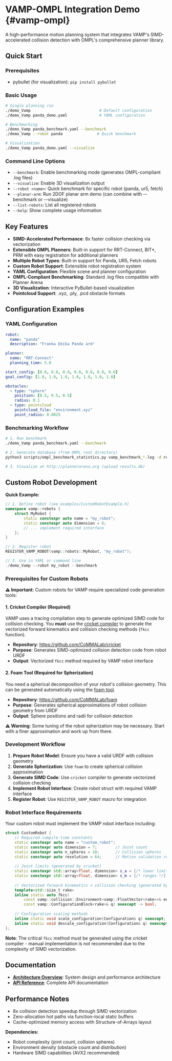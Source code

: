 # VAMP-OMPL Integration Demo {#vamp-ompl}

A high-performance motion planning system that integrates VAMP's SIMD-accelerated collision detection with OMPL's comprehensive planner library.

## Quick Start

### Prerequisites

- pybullet (for visualization): `pip install pybullet`

### Basic Usage

```bash
# Single planning run
./demo_Vamp                              # Default configuration
./demo_Vamp panda_demo.yaml              # YAML configuration

# Benchmarking
./demo_Vamp panda_benchmark.yaml --benchmark
./demo_Vamp --robot panda               # Quick benchmark

# Visualization
./demo_Vamp panda_demo.yaml --visualize
```

### Command Line Options

- `--benchmark`: Enable benchmarking mode (generates OMPL-compliant .log files)
- `--visualize`: Enable 3D visualization output
- `--robot <name>`: Quick benchmark for specific robot (panda, ur5, fetch)
- `--planar-arm`: Run 2DOF planar arm demo (can combine with --benchmark or --visualize)
- `--list-robots`: List all registered robots
- `--help`: Show complete usage information

## Key Features

- **SIMD-Accelerated Performance**: 8x faster collision checking via vectorization
- **Extensible OMPL Planners**: Built-in support for RRT-Connect, BIT*, PRM with easy registration for additional planners
- **Multiple Robot Types**: Built-in support for Panda, UR5, Fetch robots
- **Custom Robot Support**: Extensible robot registration system
- **YAML Configuration**: Flexible scene and planner configuration
- **OMPL-Compliant Benchmarking**: Standard .log files compatible with Planner Arena
- **3D Visualization**: Interactive PyBullet-based visualization
- **Pointcloud Support**: .xyz, .ply, .pcd obstacle formats

## Configuration Examples

### YAML Configuration

```yaml
robot:
  name: "panda"
  description: "Franka Emika Panda arm"

planner:
  name: "RRT-Connect"
  planning_time: 5.0

start_config: [0.0, 0.0, 0.0, 0.0, 0.0, 0.0, 0.0]
goal_config: [1.0, 1.0, 1.0, 1.0, 1.0, 1.0, 1.0]

obstacles:
  - type: "sphere"
    position: [0.5, 0.5, 0.5]
    radius: 0.1
  - type: pointcloud
    pointcloud_file: "environment.xyz"
    point_radius: 0.0025
```

### Benchmarking Workflow

```bash
# 1. Run benchmark
./demo_Vamp panda_benchmark.yaml --benchmark

# 2. Generate database (from OMPL root directory)
python3 scripts/ompl_benchmark_statistics.py vamp_benchmark_*.log -d results.db

# 3. Visualize at http://plannerarena.org (upload results.db)
```

## Custom Robot Development

**Quick Example:**

```cpp
// 1. Define robot (see examples/CustomRobotExample.h)
namespace vamp::robots {
    struct MyRobot {
        static constexpr auto name = "my_robot";
        static constexpr auto dimension = 6;
        // ... implement required interface
    };
}

// 2. Register robot
REGISTER_VAMP_ROBOT(vamp::robots::MyRobot, "my_robot");

// 3. Use in YAML or command line
./demo_Vamp --robot my_robot --benchmark
```

### Prerequisites for Custom Robots

**⚠️ Important**: Custom robots for VAMP require specialized code generation tools:

#### 1. **Cricket Compiler** (Required)
VAMP uses a tracing compilation step to generate optimized SIMD code for collision checking. You **must** use the [cricket compiler](https://github.com/CoMMALab/cricket) to generate the vectorized forward kinematics and collision checking methods (`fkcc` function).

- **Repository**: https://github.com/CoMMALab/cricket
- **Purpose**: Generates SIMD-optimized collision detection code from robot URDF
- **Output**: Vectorized `fkcc` method required by VAMP robot interface

#### 2. **Foam Tool** (Required for Spherization)
You need a spherical decomposition of your robot's collision geometry. This can be generated automatically using the [foam tool](https://github.com/CoMMALab/foam).

- **Repository**: https://github.com/CoMMALab/foam  
- **Purpose**: Generates spherical approximations of robot collision geometry from URDF
- **Output**: Sphere positions and radii for collision detection

**⚠️ Warning**: Some tuning of the robot spherization may be necessary. Start with a finer approximation and work up from there.

### Development Workflow

1. **Prepare Robot Model**: Ensure you have a valid URDF with collision geometry
2. **Generate Spherization**: Use `foam` to create spherical collision approximation
3. **Generate SIMD Code**: Use `cricket` compiler to generate vectorized collision checking
4. **Implement Robot Interface**: Create robot struct with required VAMP interface
5. **Register Robot**: Use `REGISTER_VAMP_ROBOT` macro for integration

### Robot Interface Requirements

Your custom robot must implement the VAMP robot interface including:

```cpp
struct CustomRobot {
    // Required compile-time constants
    static constexpr auto name = "custom_robot";
    static constexpr auto dimension = 7;        // Joint count
    static constexpr auto n_spheres = 10;       // Collision spheres
    static constexpr auto resolution = 64;      // Motion validation resolution
    
    // Joint limits (generated by cricket)
    static constexpr std::array<float, dimension> s_a = {/* lower limits */};
    static constexpr std::array<float, dimension> s_m = {/* ranges */};
    
    // Vectorized forward kinematics + collision checking (generated by cricket)
    template<std::size_t rake>
    inline static auto fkcc(
        const vamp::collision::Environment<vamp::FloatVector<rake>>& environment,
        const vamp::ConfigurationBlock<rake>& q) noexcept -> bool;
    
    // Configuration scaling methods
    inline static void scale_configuration(Configuration& q) noexcept;
    inline static void descale_configuration(Configuration& q) noexcept;
};
```

**Note**: The critical `fkcc` method must be generated using the cricket compiler - manual implementation is not recommended due to the complexity of SIMD vectorization.

## Documentation

- **[Architecture Overview](vamp-ompl-architecture.md)**: System design and performance architecture
- **[API Reference](vamp-ompl-API-reference.md)**: Complete API documentation

## Performance Notes

- 8x collision detection speedup through SIMD vectorization
- Zero-allocation hot paths via function-local static buffers
- Cache-optimized memory access with Structure-of-Arrays layout

**Dependencies:**

- Robot complexity (joint count, collision spheres)
- Environment density (obstacle count and distribution)  
- Hardware SIMD capabilities (AVX2 recommended)
